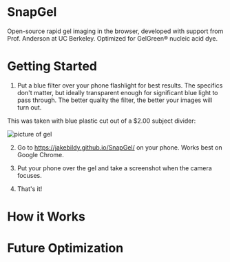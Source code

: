 # SnapGel
Open-source rapid gel imaging in the browser, developed with support from Prof. Anderson at UC Berkeley. Optimized for GelGreen® nucleic acid dye.

# Getting Started

1. Put a blue filter over your phone flashlight for best results. The specifics don't matter, but ideally transparent enough for significant blue light to pass through. The better quality the filter, the better your images will turn out.

This was taken with blue plastic cut out of a $2.00 subject divider:

![picture of gel](https://i.imgur.com/HJXt4B3.png)

2. Go to https://jakebildy.github.io/SnapGel/ on your phone. Works best on Google Chrome.

3. Put your phone over the gel and take a screenshot when the camera focuses.

4. That's it! 

# How it Works

# Future Optimization
